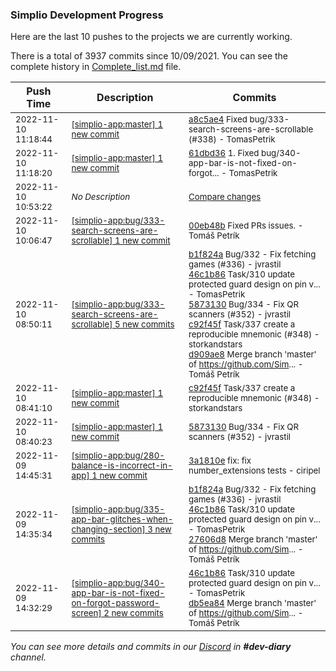 
### Simplio Development Progress

Here are the last 10 pushes to the projects we are currently working.

There is a total of 3937 commits since 10/09/2021. You can see the complete history in
 [Complete_list.md](Complete_list.md) file.

| Push Time | Description | Commits |
| --- | --- | --- |
| <sub>2022-11-10 11:18:44</sub> | <sub>[[simplio-app:master] 1 new commit](https://github.com/SimplioOfficial/simplio-app/commit/a8c5ae4abc35336904bc81f5ce375c6fef4de714)</sub> | <sub>[a8c5ae4](https://github.com/SimplioOfficial/simplio-app/commit/a8c5ae4abc35336904bc81f5ce375c6fef4de714) Fixed bug/333-search-screens-are-scrollable (#338) - TomasPetrik</sub> |
| <sub>2022-11-10 11:18:20</sub> | <sub>[[simplio-app:master] 1 new commit](https://github.com/SimplioOfficial/simplio-app/commit/61dbd368ed14a6d9f064cdb0feb9efd0e2015ca8)</sub> | <sub>[61dbd36](https://github.com/SimplioOfficial/simplio-app/commit/61dbd368ed14a6d9f064cdb0feb9efd0e2015ca8) 1. Fixed bug/340-app-bar-is-not-fixed-on-forgot... - TomasPetrik</sub> |
| <sub>2022-11-10 10:53:22</sub> | <sub>_No Description_</sub> | <sub>[Compare changes](https://github.com/SimplioOfficial/simplio-app/compare/3a1810e1781b...607c92e1cc0d)</sub> |
| <sub>2022-11-10 10:06:47</sub> | <sub>[[simplio-app:bug/333\-search\-screens\-are\-scrollable] 1 new commit](https://github.com/SimplioOfficial/simplio-app/commit/00eb48bc676c84a010585d3965574385160b7747)</sub> | <sub>[00eb48b](https://github.com/SimplioOfficial/simplio-app/commit/00eb48bc676c84a010585d3965574385160b7747) Fixed PRs issues. - Tomáš Petrík</sub> |
| <sub>2022-11-10 08:50:11</sub> | <sub>[[simplio-app:bug/333\-search\-screens\-are\-scrollable] 5 new commits](https://github.com/SimplioOfficial/simplio-app/compare/8ddd3b8a5852...d909ae86ac5c)</sub> | <sub>[b1f824a](https://github.com/SimplioOfficial/simplio-app/commit/b1f824a5e9bf6ff425ea1020ff2f97e42fb44ccc) Bug/332 - Fix fetching games (#336) - jvrastil<br>[46c1b86](https://github.com/SimplioOfficial/simplio-app/commit/46c1b86efe8391b3c05f719972df13e6e6665fb2) Task/310 update protected guard design on pin v... - TomasPetrik<br>[5873130](https://github.com/SimplioOfficial/simplio-app/commit/58731300ac4d00b7d71040352d8cf739e9d74087) Bug/334 - Fix QR scanners (#352) - jvrastil<br>[c92f45f](https://github.com/SimplioOfficial/simplio-app/commit/c92f45fb401ee6bd63753b84471e5c614ab5bbf7) Task/337 create a reproducible mnemonic (#348) - storkandstars<br>[d909ae8](https://github.com/SimplioOfficial/simplio-app/commit/d909ae86ac5c1b310d2b721977f94094d6fb51fa) Merge branch 'master' of https://github.com/Sim... - Tomáš Petrík</sub> |
| <sub>2022-11-10 08:41:10</sub> | <sub>[[simplio-app:master] 1 new commit](https://github.com/SimplioOfficial/simplio-app/commit/c92f45fb401ee6bd63753b84471e5c614ab5bbf7)</sub> | <sub>[c92f45f](https://github.com/SimplioOfficial/simplio-app/commit/c92f45fb401ee6bd63753b84471e5c614ab5bbf7) Task/337 create a reproducible mnemonic (#348) - storkandstars</sub> |
| <sub>2022-11-10 08:40:23</sub> | <sub>[[simplio-app:master] 1 new commit](https://github.com/SimplioOfficial/simplio-app/commit/58731300ac4d00b7d71040352d8cf739e9d74087)</sub> | <sub>[5873130](https://github.com/SimplioOfficial/simplio-app/commit/58731300ac4d00b7d71040352d8cf739e9d74087) Bug/334 - Fix QR scanners (#352) - jvrastil</sub> |
| <sub>2022-11-09 14:45:31</sub> | <sub>[[simplio-app:bug/280\-balance\-is\-incorrect\-in\-app] 1 new commit](https://github.com/SimplioOfficial/simplio-app/commit/3a1810e1781b24000b2ef8ccdbdf09983c4468d9)</sub> | <sub>[3a1810e](https://github.com/SimplioOfficial/simplio-app/commit/3a1810e1781b24000b2ef8ccdbdf09983c4468d9) fix: fix number_extensions tests - ciripel</sub> |
| <sub>2022-11-09 14:35:34</sub> | <sub>[[simplio-app:bug/335\-app\-bar\-glitches\-when\-changing\-section] 3 new commits](https://github.com/SimplioOfficial/simplio-app/compare/22fc29c43a8c...27606d8447aa)</sub> | <sub>[b1f824a](https://github.com/SimplioOfficial/simplio-app/commit/b1f824a5e9bf6ff425ea1020ff2f97e42fb44ccc) Bug/332 - Fix fetching games (#336) - jvrastil<br>[46c1b86](https://github.com/SimplioOfficial/simplio-app/commit/46c1b86efe8391b3c05f719972df13e6e6665fb2) Task/310 update protected guard design on pin v... - TomasPetrik<br>[27606d8](https://github.com/SimplioOfficial/simplio-app/commit/27606d8447aaa91ba1377c19f1fa2e6f356c24cf) Merge branch 'master' of https://github.com/Sim... - Tomáš Petrík</sub> |
| <sub>2022-11-09 14:32:29</sub> | <sub>[[simplio-app:bug/340\-app\-bar\-is\-not\-fixed\-on\-forgot\-password\-screen] 2 new commits](https://github.com/SimplioOfficial/simplio-app/compare/bc7915b9b8a6...db5ea84ec4e6)</sub> | <sub>[46c1b86](https://github.com/SimplioOfficial/simplio-app/commit/46c1b86efe8391b3c05f719972df13e6e6665fb2) Task/310 update protected guard design on pin v... - TomasPetrik<br>[db5ea84](https://github.com/SimplioOfficial/simplio-app/commit/db5ea84ec4e669eab2e1a2220c1d8d6cd406b3b9) Merge branch 'master' of https://github.com/Sim... - Tomáš Petrík</sub> |

_You can see more details and commits in our [Discord](https://discord.gg/aKhjuwZmdP) in **#dev-diary** channel._
